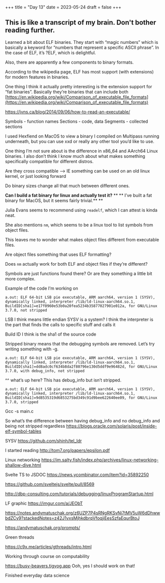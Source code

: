 +++
title = "Day 13"
date = 2023-05-24
draft = false
+++

## This is like a transcript of my brain. Don't bother reading further.

Learned a bit about ELF binaries. They start with “magic numbers” which is basically a keyword for “numbers that represent a specific ASCII phrase”. In the case of ELF, it’s ?ELF, which is delightful.

Also, there are apparently a few components to binary formats.

According to the wikipedia page, ELF has most support (with extensions) for modern features in binaries.

One thing I think it actually pretty interesting is the extension support for “fat binaries”. Basically they’re binaries that can include both
[https://en.wikipedia.org/wiki/Comparison_of_executable_file_formats](https://en.wikipedia.org/wiki/Comparison_of_executable_file_formats)

https://jvns.ca/blog/2014/09/06/how-to-read-an-executable/

Symbols - function names
Sections - code, data
Segments - collected sections

I used Hexfiend on MacOS to view a binary I compiled on Multipass running underneath, but you can use xxd or really any other tool you’d like to use.

One thing I’m not sure about is the difference in x86_64 and AArch64 Linux binaries. I also don’t think I know much about what makes something specifically compatible for different distros.

Are they cross compatible —> IE something can be used on an old linux kernel, or just looking forward

Do binary sizes change all that much between different ones.

**Can I build a fat binary for linux and actually test it?**
**
**
I’ve built a fat binary for MacOS, but it seems fairly trivial.**
**

Julia Evans seems to recommend using `readelf`, which I can attest is kinda neat.

She also mentions `nm`, which seems to be a linux tool to list symbols from object files.

This leaves me to wonder what makes object files different from executable files.

Are object files something that uses ELF formatting?

Does `nm` actually work for both ELF and object files if they’re different?

Symbols are just functions found there? Or are they something a little bit more complex.

Example of the code I’m working on

```
a.out: ELF 64-bit LSB pie executable, ARM aarch64, version 1 (SYSV), dynamically linked, interpreter /lib/ld-linux-aarch64.so.1, BuildID[sha1]=e17f0960e53b0a20fea5234b35877027901e012a, for GNU/Linux 3.7.0, not stripped
```

LSB I think means little endian
SYSV is a system?
I think the interpreter is the part that finds the calls to specific stuff and calls it

Build ID I think is the sha1 of the source code

Stripped binary means that the debugging symbols are removed. Let’s try writing something with -g.

```
a.out: ELF 64-bit LSB pie executable, ARM aarch64, version 1 (SYSV), dynamically linked, interpreter /lib/ld-linux-aarch64.so.1, BuildID[sha1]=dd8adc0cf634b8da2f80796e130d5ddf9e96482d, for GNU/Linux 3.7.0, with debug_info, not stripped
```
^^ what’s up here? This has debug_info but isn’t stripped.

```
a.out: ELF 64-bit LSB pie executable, ARM aarch64, version 1 (SYSV), dynamically linked, interpreter /lib/ld-linux-aarch64.so.1, BuildID[sha1]=9d8535319d6853275bd349c91d9bee622640ee09, for GNU/Linux 3.7.0, stripped
```
Gcc -s main.c

So what’s the difference between having debug_info and no debug_info and being not stripped regardless
https://blogs.oracle.com/solaris/post/inside-elf-symbol-tables

SYSV
https://github.com/shinh/tel_ldr

I started reading
http://tom7.org/papers/epsilon.pdf

Linux networking
https://im.salty.fish/index.php/archives/linux-networking-shallow-dive.html

Svelte TS to JSDOC
https://news.ycombinator.com/item?id=35892250

https://github.com/sveltejs/svelte/pull/8569



http://dbp-consulting.com/tutorials/debugging/linuxProgramStartup.html



LF graphic
https://imgur.com/a/JEObT



https://notes.andymatuschak.org/z6UZP7P4sRNgRKSvNj7tMV5uW6dDhwwbdZCy9?stackedNotes=z42J1vxsMjhkdbrqVfoqjiEesSzfaEqurBtoJ

https://andymatuschak.org/prompts/



Green threads


https://c9x.me/articles/gthreads/intro.html



Working through course on computability

https://busy-beavers.tigyog.app
Ooh, yes I should work on that!


Finished everyday data science